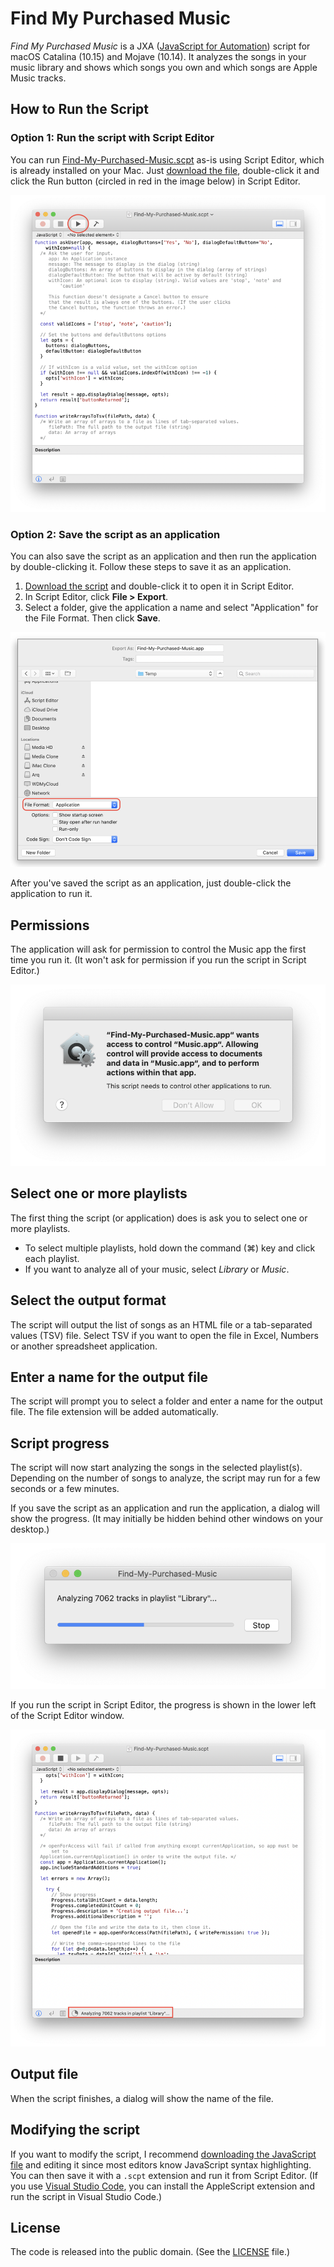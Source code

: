 # Find My Purchased Music

*Find My Purchased Music* is a JXA ([JavaScript for Automation](https://developer.apple.com/library/archive/documentation/LanguagesUtilities/Conceptual/MacAutomationScriptingGuide/index.html)) script for macOS Catalina (10.15) and Mojave (10.14). It analyzes the songs in your music library and shows which songs you own and which songs are Apple Music tracks.

## How to Run the Script

### Option 1: Run the script with Script Editor

You can run [Find-My-Purchased-Music.scpt](Find-My-Purchased-Music.scpt) as-is using Script Editor, which is already installed on your Mac. Just [download the file](Find-My-Purchased-Music.scpt), double-click it and click the Run button (circled in red in the image below) in Script Editor.

![Script Editor](readme-images/script-editor-run-script.png)

### Option 2: Save the script as an application

You can also save the script as an application and then run the application by double-clicking it. Follow these steps to save it as an application.

1. [Download the script](Find-My-Purchased-Music.scpt) and double-click it to open it in Script Editor.
2. In Script Editor, click **File > Export**.
3. Select a folder, give the application a name and select "Application" for the File Format. Then click **Save**.

![Script Editor export window](readme-images/script-editor-export-window.png)

After you've saved the script as an application, just double-click the application to run it.

## Permissions

The application will ask for permission to control the Music app the first time you run it. (It won't ask for permission if you run the script in Script Editor.)

![Permission request](readme-images/app-permission.png)

## Select one or more playlists

The first thing the script (or application) does is ask you to select one or more playlists.

* To select multiple playlists, hold down the command (⌘) key and click each playlist.
* If you want to analyze all of your music, select *Library* or *Music*.

## Select the output format

The script will output the list of songs as an HTML file or a tab-separated values (TSV) file. Select TSV if you want to open the file in Excel, Numbers or another spreadsheet application.

## Enter a name for the output file

The script will prompt you to select a folder and enter a name for the output file. The file extension will be added automatically.

## Script progress

The script will now start analyzing the songs in the selected playlist(s). Depending on the number of songs to analyze, the script may run for a few seconds or a few minutes.

If you save the script as an application and run the application, a dialog will show the progress. (It may initially be hidden behind other windows on your desktop.)

![App progress dialog](readme-images/app-progress.png)

If you run the script in Script Editor, the progress is shown in the lower left of the Script Editor window.

![Script Editor progress](readme-images/script-editor-progress.png)

## Output file

When the script finishes, a dialog will show the name of the file.

## Modifying the script

If you want to modify the script, I recommend [downloading the JavaScript file](Find-My-Purchased-Music.js) and editing it since most editors know JavaScript syntax highlighting. You can then save it with a `.scpt` extension and run it from Script Editor. (If you use [Visual Studio Code](https://code.visualstudio.com/), you can install the AppleScript extension and run the script in Visual Studio Code.)

## License

The code is released into the public domain. (See the [LICENSE](LICENSE) file.)

